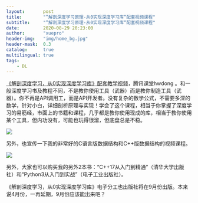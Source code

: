 ```yaml
---
layout:       post
title:        "”解剖深度学习原理-从0实现深度学习库“配套视频课程"
subtitle:     "”解剖深度学习原理-从0实现深度学习库“配套视频课程"
date:         2020-08-29 20:23:00
author:       "xuepro"
header-img:   "img/home_bg.jpg"
header-mask:  0.3
catalog:      true
multilingual: true
tags:
    - DL
---
```


[《解剖深度学习，从0实现深度学习库》配套教学视频](https://ke.qq.com/course/2900371?tuin=ac5537fd)，腾讯课堂hwdong 。和一般深度学习书及教程不同，不是教你使用工具（武器）而是教你制造工具（武器）。你不再是API调用工，而是API开发者。没有复杂的数学公式，不需要多深的数学，针对小白，详细剖析原理与实现！学会了这个课程，相当于你掌握了深度学习的易筋经，市面上的书籍和课程，几乎都是教你使用现成的库，相当于教你使用某个工具，但内功没有，可能也玩得很溜，但底盘总是不稳。
 
 ![](https://i0.hdslb.com/bfs/album/9b1225199297e9e47e5e669a3ad4c72b74cedf9e.png@518w_1e_1c.png)

另外，也宣传一下我的非常好的C语言版数据结构和C++版数据结构的视频课程。 

![](https://i0.hdslb.com/bfs/album/b7bae7c993d0c758be13ebf1d99b332f29f3e4b9.png@518w_1e_1c.png)

另外，大家也可以购买我的另外2本书：“C++17从入门到精通”（清华大学出版社）和“Python3从入门到实战”（电子工业出版社）。

《解剖深度学习，从0实现深度学习库》电子分工也出版社将在9月份出版。本来说4月份，一再延期，9月份应该能出来吧？
